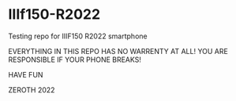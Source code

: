 # IIIf150-R2022
Testing repo for IIIF150 R2022 smartphone 

EVERYTHING IN THIS REPO HAS NO WARRENTY AT ALL!
YOU ARE RESPONSIBLE IF YOUR PHONE BREAKS!


HAVE FUN

ZEROTH 2022
